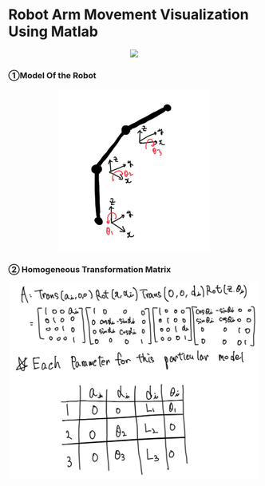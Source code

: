 # Robot Arm Movement Visualization Using Matlab

<p align="center">
  <img src="pics/IMG_2404_AdobeExpress.gif" />
</p>

### ①Model Of the Robot
<p align="center">
  <img src="pics/model.jpg" width="300" />
</p>

### ② Homogeneous Transformation Matrix
<p align="center">
  <img src="pics/Homogeneous.jpg" width="500" />
</p>

